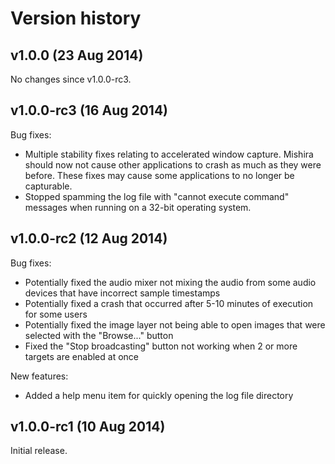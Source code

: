 Version history
===============

v1.0.0 (23 Aug 2014)
------------------------

No changes since v1.0.0-rc3.

v1.0.0-rc3 (16 Aug 2014)
------------------------

Bug fixes:
- Multiple stability fixes relating to accelerated window capture. Mishira should now not cause other applications to crash as much as they were before. These fixes may cause some applications to no longer be capturable.
- Stopped spamming the log file with "cannot execute command" messages when running on a 32-bit operating system.

v1.0.0-rc2 (12 Aug 2014)
------------------------

Bug fixes:
- Potentially fixed the audio mixer not mixing the audio from some audio devices that have incorrect sample timestamps
- Potentially fixed a crash that occurred after 5-10 minutes of execution for some users
- Potentially fixed the image layer not being able to open images that were selected with the "Browse..." button
- Fixed the "Stop broadcasting" button not working when 2 or more targets are enabled at once

New features:
- Added a help menu item for quickly opening the log file directory

v1.0.0-rc1 (10 Aug 2014)
------------------------

Initial release.
